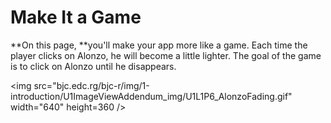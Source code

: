 # Make It a Game

**On this page, **you'll make your app more like a game. Each time the player clicks on Alonzo, he will become a little lighter. The goal of the game is to click on Alonzo until he disappears. 

&lt;img src="bjc.edc.rg/bjc-r/img/1-introduction/U1ImageViewAddendum_img/U1L1P6_AlonzoFading.gif" width="640" height=360 /&gt;



